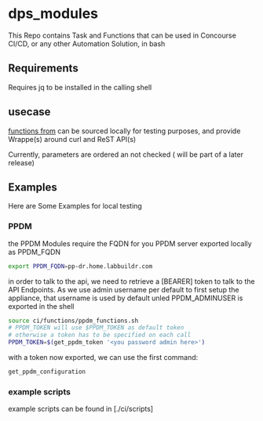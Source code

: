 # dps_modules

This Repo contains Task and Functions that can be used in Concourse CI/CD, or any other Automation Solution, in bash

## Requirements
Requires jq to be installed in the calling shell

## usecase

[functions from](./ci/functions) can be sourced locally for testing purposes, and provide Wrappe(s) around curl and ReST API(s)

Currently, parameters are ordered an not checked ( will be part of a later release)

## Examples

Here are Some Examples for local testing

### PPDM

the PPDM Modules require the FQDN for you PPDM server exported locally as PPDM_FQDN

```bash
export PPDM_FQDN=pp-dr.home.labbuildr.com
```

in order to talk to the api, we need to retrieve a [BEARER] token to talk to the API Endpoints. As we use admin username per default to first setup the appliance, that username is used by default unled PPDM_ADMINUSER is exported in the shell
```bash
source ci/functions/ppdm_functions.sh
# PPDM_TOKEN will use $PPDM_TOKEN as default token
# otherwise a token has to be specified on each call
PPDM_TOKEN=$(get_ppdm_token '<you password admin here>')
```

with a token now exported, we can use the first command:

```bash
get_ppdm_configuration
```

### example scripts

example scripts can be found in [./ci/scripts]